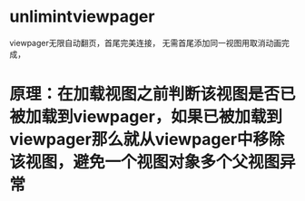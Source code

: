 ﻿# unlimintviewpager
viewpager无限自动翻页，首尾完美连接，
无需首尾添加同一视图用取消动画完成，
# 原理：在加载视图之前判断该视图是否已被加载到viewpager，如果已被加载到viewpager那么就从viewpager中移除该视图，避免一个视图对象多个父视图异常
